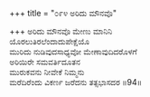 +++
title = "೦೯೪ ಅರಿದು ಮೌನವೊ"

+++
ಅರಿದು ಮೌನವೊ ಮೇಣು ಮಾನಿನಿ  
ಯೊರಲುತಿರಲೆಂದಾದುಪೇಕ್ಷೆಯೊ  
ಮುರಿದು ನುಡಿವುದಸಾಧ್ಯವೋ ಮೇಣಾವುದಿದರೊಳಗೆ  
ಅರಿಯಿರೇ ಸಮವರ್ತಿದೂತನ  
ಮುರುಕವನು ನೀವೇಕೆ ನಿಮ್ಮನು   
ಮರೆದಿರೆಂದು ವಿಕರ್ಣ ಜರೆದನು ತತ್ಸಭಾಸದರ     ॥94॥